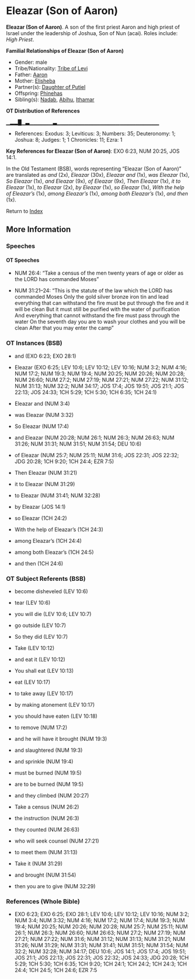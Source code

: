 # Eleazar (Son of Aaron)
**Eleazar (Son of Aaron)**. 
A son of the first priest Aaron and high priest of Israel under the leadership of Joshua, Son of Nun (acai). 
Roles include: 
_High Priest_. 




**Familial Relationships of Eleazar (Son of Aaron)**


* Gender: male
* Tribe/Nationality: [Tribe of Levi](../../../groups/md/acai/Levi.md)
* Father: [Aaron](Aaron.md)
* Mother: [Elisheba](Elisheba.md)
* Partner(s): [Daughter of Putiel](DaughterOfPutiel.md)
* Offspring: [Phinehas](Phinehas.md)
* Sibling(s): [Nadab](Nadab.md), [Abihu](Abihu.md), [Ithamar](Ithamar.md)


**OT Distribution of References**

▁▂▂█▁▃▁▁▁▁▁▁▃▁▁▁▁▁▁▁▁▁▁▁▁▁▁▁▁▁▁▁▁▁▁▁▁▁▁
* References: Exodus: 3; Leviticus: 3; Numbers: 35; Deuteronomy: 1; Joshua: 8; Judges: 1; 1 Chronicles: 11; Ezra: 1



**Key References for Eleazar (Son of Aaron)**: 
EXO 6:23, NUM 20:25, JOS 14:1. 


In the Old Testament (BSB), words representing “Eleazar (Son of Aaron)” are translated as 
*and* (2x), *Eleazar* (30x), *Eleazar and* (1x), *was Eleazar* (1x), *So Eleazar* (1x), *and Eleazar* (9x), *of Eleazar* (9x), *Then Eleazar* (1x), *it to Eleazar* (1x), *to Eleazar* (2x), *by Eleazar* (1x), *so Eleazar* (1x), *With the help of Eleazar’s* (1x), *among Eleazar’s* (1x), *among both Eleazar’s* (1x), *and then* (1x). 




Return to [Index](00-Index.md)

## More Information

### Speeches

#### OT Speeches

* NUM 26:4: “Take a census of the men twenty years of age or older as the LORD has commanded Moses”

* NUM 31:21–24: “This is the statute of the law which the LORD has commanded Moses Only the gold silver bronze iron tin and lead everything that can withstand the fire must be put through the fire and it will be clean But it must still be purified with the water of purification And everything that cannot withstand the fire must pass through the water On the seventh day you are to wash your clothes and you will be clean After that you may enter the camp”

### OT Instances (BSB)

* and (EXO 6:23; EXO 28:1)

* Eleazar (EXO 6:25; LEV 10:6; LEV 10:12; LEV 10:16; NUM 3:2; NUM 4:16; NUM 17:2; NUM 19:3; NUM 19:4; NUM 20:25; NUM 20:26; NUM 20:28; NUM 26:60; NUM 27:2; NUM 27:19; NUM 27:21; NUM 27:22; NUM 31:12; NUM 31:13; NUM 32:2; NUM 34:17; JOS 17:4; JOS 19:51; JOS 21:1; JOS 22:13; JOS 24:33; 1CH 5:29; 1CH 5:30; 1CH 6:35; 1CH 24:1)

* Eleazar and (NUM 3:4)

* was Eleazar (NUM 3:32)

* So Eleazar (NUM 17:4)

* and Eleazar (NUM 20:28; NUM 26:1; NUM 26:3; NUM 26:63; NUM 31:26; NUM 31:31; NUM 31:51; NUM 31:54; DEU 10:6)

* of Eleazar (NUM 25:7; NUM 25:11; NUM 31:6; JOS 22:31; JOS 22:32; JDG 20:28; 1CH 9:20; 1CH 24:4; EZR 7:5)

* Then Eleazar (NUM 31:21)

* it to Eleazar (NUM 31:29)

* to Eleazar (NUM 31:41; NUM 32:28)

* by Eleazar (JOS 14:1)

* so Eleazar (1CH 24:2)

* With the help of Eleazar’s (1CH 24:3)

* among Eleazar’s (1CH 24:4)

* among both Eleazar’s (1CH 24:5)

* and then (1CH 24:6)



### OT Subject Referents (BSB)

* become disheveled (LEV 10:6)

* tear (LEV 10:6)

* you will die (LEV 10:6; LEV 10:7)

* go outside (LEV 10:7)

* So they did (LEV 10:7)

* Take (LEV 10:12)

* and eat it (LEV 10:12)

* You shall eat (LEV 10:13)

* eat (LEV 10:17)

* to take away (LEV 10:17)

* by making atonement (LEV 10:17)

* you should have eaten (LEV 10:18)

* to remove (NUM 17:2)

* and he will have it brought (NUM 19:3)

* and slaughtered (NUM 19:3)

* and sprinkle (NUM 19:4)

* must be burned (NUM 19:5)

* are to be burned (NUM 19:5)

* and they climbed (NUM 20:27)

* Take a census (NUM 26:2)

* the instruction (NUM 26:3)

* they counted (NUM 26:63)

* who will seek counsel (NUM 27:21)

* to meet them (NUM 31:13)

* Take it (NUM 31:29)

* and brought (NUM 31:54)

* then you are to give (NUM 32:29)



### References (Whole Bible)

* EXO 6:23; EXO 6:25; EXO 28:1; LEV 10:6; LEV 10:12; LEV 10:16; NUM 3:2; NUM 3:4; NUM 3:32; NUM 4:16; NUM 17:2; NUM 17:4; NUM 19:3; NUM 19:4; NUM 20:25; NUM 20:26; NUM 20:28; NUM 25:7; NUM 25:11; NUM 26:1; NUM 26:3; NUM 26:60; NUM 26:63; NUM 27:2; NUM 27:19; NUM 27:21; NUM 27:22; NUM 31:6; NUM 31:12; NUM 31:13; NUM 31:21; NUM 31:26; NUM 31:29; NUM 31:31; NUM 31:41; NUM 31:51; NUM 31:54; NUM 32:2; NUM 32:28; NUM 34:17; DEU 10:6; JOS 14:1; JOS 17:4; JOS 19:51; JOS 21:1; JOS 22:13; JOS 22:31; JOS 22:32; JOS 24:33; JDG 20:28; 1CH 5:29; 1CH 5:30; 1CH 6:35; 1CH 9:20; 1CH 24:1; 1CH 24:2; 1CH 24:3; 1CH 24:4; 1CH 24:5; 1CH 24:6; EZR 7:5




